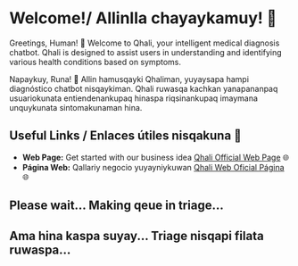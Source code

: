 # Welcome!/ Allinlla chayaykamuy! 🌺

Greetings, Human! 👋 Welcome to Qhali, your intelligent medical diagnosis chatbot. Qhali is designed to assist users in understanding and identifying various health conditions based on symptoms.

Napaykuy, Runa! 👋 Allin hamusqayki Qhaliman, yuyaysapa hampi diagnóstico chatbot nisqaykiman. Qhali ruwasqa kachkan yanapananpaq usuariokunata entiendenankupaq hinaspa riqsinankupaq imaymana unquykunata sintomakunaman hina.


## Useful Links / Enlaces útiles nisqakuna 🔗

- **Web Page:** Get started with our business idea [Qhali Official Web Page](https://qhali.pe/) 🌐
- **Página Web:** Qallariy negocio yuyayniykuwan [Qhali Web Oficial Página](https://qhali.pe/) 🌐


## Please wait... Making qeue in triage...
## Ama hina kaspa suyay... Triage nisqapi filata ruwaspa...
